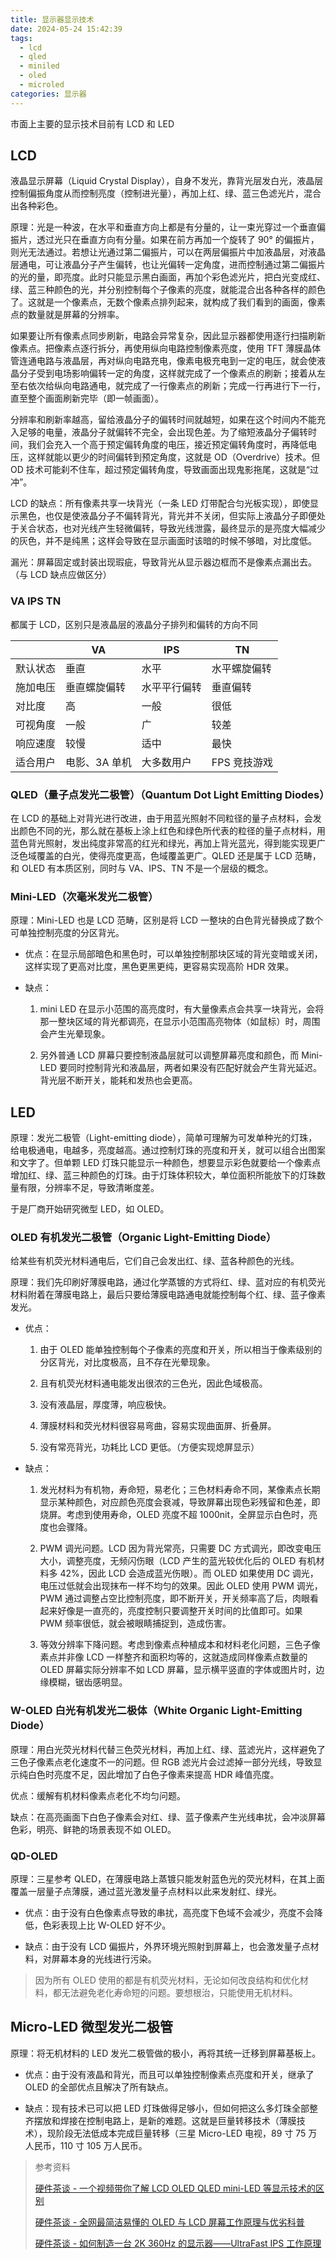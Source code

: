 ```yaml
---
title: 显示器显示技术
date: 2024-05-24 15:42:39
tags:
  - lcd
  - qled
  - miniled
  - oled
  - microled
categories: 显示器
---
```


市面上主要的显示技术目前有 LCD 和 LED

## LCD

液晶显示屏幕（Liquid Crystal Display），自身不发光，靠背光层发白光，液晶层控制偏振角度从而控制亮度（控制进光量），再加上红、绿、蓝三色滤光片，混合出各种彩色。

原理：光是一种波，在水平和垂直方向上都是有分量的，让一束光穿过一个垂直偏振片，透过光只在垂直方向有分量。如果在前方再加一个旋转了 90° 的偏振片，则光无法通过。若想让光通过第二偏振片，可以在两层偏振片中加液晶层，对液晶层通电，可让液晶分子产生偏转，也让光偏转一定角度，进而控制通过第二偏振片的光的量，即亮度。此时只能显示黑白画面，再加个彩色滤光片，把白光变成红、绿、蓝三种颜色的光，并分别控制每个子像素的亮度，就能混合出各种各样的颜色了。这就是一个像素点，无数个像素点排列起来，就构成了我们看到的画面，像素点的数量就是屏幕的分辨率。

如果要让所有像素点同步刷新，电路会异常复杂，因此显示器都使用逐行扫描刷新像素点。把像素点逐行拆分，再使用纵向电路控制像素亮度，使用 TFT 薄膜晶体管连通电路与液晶层，再对纵向电路充电，像素电极充电到一定的电压，就会使液晶分子受到电场影响偏转一定的角度，这样就完成了一个像素点的刷新；接着从左至右依次给纵向电路通电，就完成了一行像素点的刷新；完成一行再进行下一行，直至整个画面刷新完毕（即一帧画面）。

分辨率和刷新率越高，留给液晶分子的偏转时间就越短，如果在这个时间内不能充入足够的电量，液晶分子就偏转不完全，会出现色差。为了缩短液晶分子偏转时间，我们会充入一个高于预定偏转角度的电压，接近预定偏转角度时，再降低电压，这样就能以更少的时间偏转到预定角度，这就是 OD（Overdrive）技术。但 OD 技术可能刹不住车，超过预定偏转角度，导致画面出现鬼影拖尾，这就是“过冲”。

LCD 的缺点：所有像素共享一块背光（一条 LED 灯带配合匀光板实现），即使显示黑色，也仅是使液晶分子不偏转背光，背光并不关闭，但实际上液晶分子即便处于关合状态，也对光线产生轻微偏转，导致光线泄露，最终显示的是亮度大幅减少的灰色，并不是纯黑；这样会导致在显示画面时该暗的时候不够暗，对比度低。

漏光：屏幕固定或封装出现瑕疵，导致背光从显示器边框而不是像素点漏出去。（与 LCD 缺点应做区分）

### VA IPS TN

都属于 LCD，区别只是液晶层的液晶分子排列和偏转的方向不同

|          | VA            | IPS          | TN           |
| -------- | ------------- | ------------ | ------------ |
| 默认状态 | 垂直          | 水平         | 水平螺旋偏转 |
| 施加电压 | 垂直螺旋偏转  | 水平平行偏转 | 垂直偏转     |
| 对比度   | 高            | 一般         | 很低         |
| 可视角度 | 一般          | 广           | 较差         |
| 响应速度 | 较慢          | 适中         | 最快         |
| 适合用户 | 电影、3A 单机 | 大多数用户   | FPS 竞技游戏 |

### QLED（量子点发光二极管）（Quantum Dot Light Emitting Diodes）

在 LCD 的基础上对背光进行改进，由于用蓝光照射不同粒径的量子点材料，会发出颜色不同的光，那么就在基板上涂上红色和绿色所代表的粒径的量子点材料，用蓝色背光照射，发出纯度非常高的红光和绿光，再加上背光蓝光，得到能实现更广泛色域覆盖的白光，使得亮度更高，色域覆盖更广。QLED 还是属于 LCD 范畴，和 OLED 有本质区别，同时与 VA、IPS、TN 不是一个层级的概念。

### Mini-LED（次毫米发光二极管）

原理：Mini-LED 也是 LCD 范畴，区别是将 LCD 一整块的白色背光替换成了数个可单独控制亮度的分区背光。

- 优点：在显示局部暗色和黑色时，可以单独控制那块区域的背光变暗或关闭，这样实现了更高对比度，黑色更黑更纯，更容易实现高阶 HDR 效果。

- 缺点：

  1. mini LED 在显示小范围的高亮度时，有大量像素点会共享一块背光，会将那一整块区域的背光都调亮，在显示小范围高亮物体（如鼠标）时，周围会产生光晕现象。

  2. 另外普通 LCD 屏幕只要控制液晶层就可以调整屏幕亮度和颜色，而 Mini-LED 要同时控制背光和液晶层，两者如果没有匹配好就会产生背光延迟。背光层不断开关，能耗和发热也会更高。

## LED

原理：发光二极管（Light-emitting diode），简单可理解为可发单种光的灯珠，给电极通电，电越多，亮度越高。通过控制灯珠的亮度和开关，就可以组合出图案和文字了。但单颗 LED 灯珠只能显示一种颜色，想要显示彩色就要给一个像素点增加红、绿、蓝三种颜色的灯珠。由于灯珠体积较大，单位面积所能放下的灯珠数量有限，分辨率不足，导致清晰度差。

于是厂商开始研究微型 LED，如 OLED。

### OLED 有机发光二极管（Organic Light-Emitting Diode）

给某些有机荧光材料通电后，它们自己会发出红、绿、蓝各种颜色的光线。

原理：我们先印刷好薄膜电路，通过化学蒸镀的方式将红、绿、蓝对应的有机荧光材料附着在薄膜电路上，最后只要给薄膜电路通电就能控制每个红、绿、蓝子像素发光。

- 优点：

  1. 由于 OLED 能单独控制每个子像素的亮度和开关，所以相当于像素级别的分区背光，对比度极高，且不存在光晕现象。

  2. 且有机荧光材料通电能发出很浓的三色光，因此色域极高。

  3. 没有液晶层，厚度薄，响应极快。

  4. 薄膜材料和荧光材料很容易弯曲，容易实现曲面屏、折叠屏。

  5. 没有常亮背光，功耗比 LCD 更低。（方便实现熄屏显示）

- 缺点：

  1. 发光材料为有机物，寿命短，易老化；三色材料寿命不同，某像素点长期显示某种颜色，对应颜色亮度会衰减，导致屏幕出现色彩残留和色差，即烧屏。考虑到使用寿命，OLED 亮度不超 1000nit，全屏显示白色时，亮度也会骤降。

  2. PWM 调光问题。LCD 因为背光常亮，只需要 DC 方式调光，即改变电压大小，调整亮度，无频闪伤眼（LCD 产生的蓝光较优化后的 OLED 有机材料多 42%，因此 LCD 会造成蓝光伤眼）。而 OLED 如果使用 DC 调光，电压过低就会出现抹布一样不均匀的效果。因此 OLED 使用 PWM 调光，PWM 通过调整占空比控制亮度，即不断开关，开关频率高了后，肉眼看起来好像是一直亮的，亮度控制只要调整开关时间的比值即可。如果 PWM 频率很低，就会被眼睛捕捉到，造成伤害。

  3. 等效分辨率下降问题。考虑到像素点种植成本和材料老化问题，三色子像素点并非像 LCD 一样整齐和面积均等的，这就造成同样像素点数量的 OLED 屏幕实际分辨率不如 LCD 屏幕，显示横平竖直的字体或图片时，边缘模糊，锯齿感明显。

### W-OLED 白光有机发光二极体（White Organic Light-Emitting Diode）

原理：用白光荧光材料代替三色荧光材料，再加上红、绿、蓝滤光片，这样避免了三色子像素点老化速度不一的问题。但 RGB 滤光片会过滤掉一部分光线，导致显示纯白色时亮度不足，因此增加了白色子像素来提高 HDR 峰值亮度。

优点：缓解有机材料像素点老化不均匀问题。

缺点：在高亮画面下白色子像素会对红、绿、蓝子像素产生光线串扰，会冲淡屏幕色彩，明亮、鲜艳的场景表现不如 OLED。

### QD-OLED

原理：三星参考 QLED，在薄膜电路上蒸镀只能发射蓝色光的荧光材料，在其上面覆盖一层量子点薄膜，通过蓝光激发量子点材料以此来发射红、绿光。

- 优点：由于没有白色像素点导致的串扰，高亮度下色域不会减少，亮度不会降低，色彩表现上比 W-OLED 好不少。

- 缺点：由于没有 LCD 偏振片，外界环境光照射到屏幕上，也会激发量子点材料，对屏幕本身的光线进行污染。

> 因为所有 OLED 使用的都是有机荧光材料，无论如何改良结构和优化材料，都无法避免老化寿命短的问题。要想根治，只能使用无机材料。

## Micro-LED 微型发光二极管

原理：将无机材料的 LED 发光二极管做的极小，再将其统一迁移到屏幕基板上。

- 优点：由于没有液晶和背光，而且可以单独控制像素点亮度和开关，继承了 OLED 的全部优点且解决了所有缺点。

- 缺点：现有技术已可以把 LED 灯珠做得足够小，但如何把这么多灯珠全部整齐摆放和焊接在控制电路上，是新的难题。这就是巨量转移技术（薄膜技术），现阶段无法低成本完成巨量转移（三星 Micro-LED 电视，89 寸 75 万人民币，110 寸 105 万人民币。

> 参考资料
>
> [硬件茶谈 - 一个视频带你了解 LCD OLED QLED mini-LED 等显示技术的区别](https://www.bilibili.com/video/BV1Me4y1k72b/)
>
> [硬件茶谈 - 全网最简洁易懂的 OLED 与 LCD 屏幕工作原理与优劣科普](https://www.bilibili.com/video/BV1Wz411B7Tf/)
>
> [硬件茶谈 - 如何制造一台 2K 360Hz 的显示器——UltraFast IPS 工作原理](https://www.bilibili.com/video/BV1Uz4y1c7Fs/)

